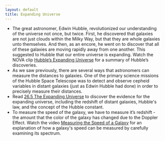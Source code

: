 ```yaml
---
layout: default
title: Expanding Universe
---
```


- The great astronomer, Edwin Hubble, revolutionized our understanding of the universe not once, but twice. First, he discovered that galaxies are not just clouds within the Milky Way, but that they are whole galaxies unto themselves. And then, as an encore, he went on to discover that all of these galaxies are moving rapidly away from one another. This suggested to Hubble that our entire universe is expanding. Watch the NOVA clip [Hubble’s Expanding Universe](https://www.youtube.com/watch?v=ppT80iy-FV0) for a summary of Hubble’s discoveries.
- As we saw previously, there are several ways that astronomers can measure the distances to galaxies. One of the primary science missions of the Hubble Space Telescope was to detect and observe cepheid variables in distant galaxies (just as Edwin Hubble had done) in order to precisely measure their distances. 
- Read [26.5 The Expanding Universe](https://openstax.org/books/astronomy-2e/pages/26-5-the-expanding-universe) to discover the evidence for the expanding universe, including the redshift of distant galaxies, Hubble's law, and the concept of the Hubble constant.
- To measure the speed of the galaxy, we have to measure it’s redshift - the amount that the color of the galaxy has changed due to the Doppler Effect. Watch the video [Measuring the Speed of a Galaxy](https://www.youtube.com/watch?v=Om8V6cQLWxs) for an explanation of how a galaxy's speed can be measured by carefully examining its spectrum.
